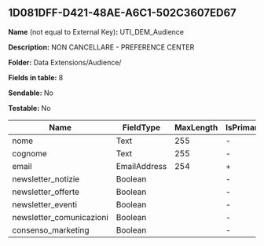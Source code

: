 ## 1D081DFF-D421-48AE-A6C1-502C3607ED67

**Name** (not equal to External Key)**:** UTI_DEM_Audience

**Description:** NON CANCELLARE - PREFERENCE CENTER

**Folder:** Data Extensions/Audience/

**Fields in table:** 8

**Sendable:** No

**Testable:** No

| Name | FieldType | MaxLength | IsPrimaryKey | IsNullable | DefaultValue |
| --- | --- | --- | --- | --- | --- |
| nome | Text | 255 | - | + |  |
| cognome | Text | 255 | - | + |  |
| email | EmailAddress | 254 | + | - |  |
| newsletter_notizie | Boolean |  | - | + | true |
| newsletter_offerte | Boolean |  | - | + | true |
| newsletter_eventi | Boolean |  | - | + | true |
| newsletter_comunicazioni | Boolean |  | - | + | true |
| consenso_marketing | Boolean |  | - | - | false |
